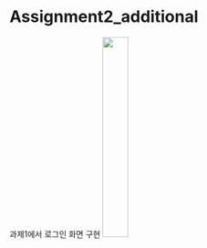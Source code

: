 # Assignment2_additional
과제1에서 로그인 화면 구현
<img width="30%" src="https://user-images.githubusercontent.com/26537075/125950526-8d0a08d8-4535-4a6c-a974-4cb1bf142328.gif"/>
